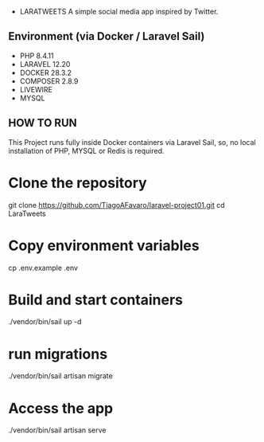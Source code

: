 - LARATWEETS
    A simple social media app inspired by Twitter.

## Environment (via Docker / Laravel Sail)
- PHP 8.4.11
- LARAVEL 12.20
- DOCKER 28.3.2
- COMPOSER 2.8.9
- LIVEWIRE
- MYSQL

## HOW TO RUN

This Project runs fully inside Docker containers via Laravel Sail, so, no local installation of PHP, MYSQL or Redis is required.

# Clone the repository
git clone https://github.com/TiagoAFavaro/laravel-project01.git
cd LaraTweets

# Copy environment variables
cp .env.example .env

# Build and start containers
./vendor/bin/sail up -d

# run migrations
./vendor/bin/sail artisan migrate

# Access the app
./vendor/bin/sail artisan serve
